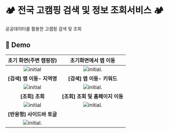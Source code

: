 # 🏕 전국 고캠핑 검색 및 정보 조회서비스 🏕

공공데이터를 활용한 고캠핑 검색 및 조회


## 💫 Demo


| **초기 화면(주변 캠핑장)** | **초기화면에서 맵 이동** |
|:-:|:-:|
|![initial](https://github.com/user-attachments/assets/359b3d68-d5ea-4d4a-9203-e86e0afddced)|![initial](https://github.com/user-attachments/assets/39409161-e946-45c5-a1d4-41db10dd6e64).|
| **[검색] 맵 이동- 지역명** | **[검색] 맵 이동- 키워드** |
|![initial](https://github.com/user-attachments/assets/c9386004-23e2-4607-a088-a70baa04bb4c)| ![initial](https://github.com/user-attachments/assets/b421dd66-c33a-42fe-b982-a6a9f5d6cd2e).|
| **[조회] 조회** | **[조회] 조회 및 홈페이지 이동** |
| ![initial](https://github.com/user-attachments/assets/4ca0dfeb-7d43-4312-b4a8-2f35b1b27164) | ![initial](https://github.com/user-attachments/assets/d0b6bd7c-c6f4-4d01-82c9-f16946dd28bd).|
| **[반응형] 사이드바 토글** |
 | ![initial](https://github.com/user-attachments/assets/eccdf16a-8aff-47ff-8d76-1b00c8d841fc).| 


<br/>
